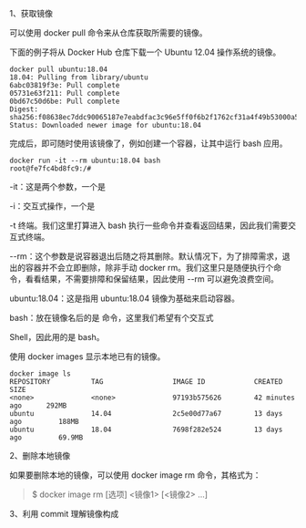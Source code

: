 1、获取镜像

可以使用 docker pull 命令来从仓库获取所需要的镜像。

下面的例子将从 Docker Hub 仓库下载一个 Ubuntu 12.04 操作系统的镜像。
```
docker pull ubuntu:18.04
18.04: Pulling from library/ubuntu
6abc03819f3e: Pull complete 
05731e63f211: Pull complete 
0bd67c50d6be: Pull complete 
Digest: sha256:f08638ec7ddc90065187e7eabdfac3c96e5ff0f6b2f1762cf31a4f49b53000a5
Status: Downloaded newer image for ubuntu:18.04
```
完成后，即可随时使用该镜像了，例如创建一个容器，让其中运行 bash 应用。
```
docker run -it --rm ubuntu:18.04 bash
root@fe7fc4bd8fc9:/#
```
-it：这是两个参数，一个是 

-i：交互式操作，一个是 

-t 终端。我们这里打算进入 bash 执行一些命令并查看返回结果，因此我们需要交互式终端。

--rm：这个参数是说容器退出后随之将其删除。默认情况下，为了排障需求，退出的容器并不会立即删除，除非手动 docker rm。我们这里只是随便执行个命令，看看结果，不需要排障和保留结果，因此使用 --rm 可以避免浪费空间。

ubuntu:18.04：这是指用 ubuntu:18.04 镜像为基础来启动容器。

bash：放在镜像名后的是 命令，这里我们希望有个交互式 

Shell，因此用的是 bash。

使用 docker images 显示本地已有的镜像。
```
docker image ls
REPOSITORY          TAG                 IMAGE ID            CREATED             SIZE
<none>              <none>              97193b575626        42 minutes ago      292MB
ubuntu              14.04               2c5e00d77a67        13 days ago         188MB
ubuntu              18.04               7698f282e524        13 days ago         69.9MB
```
2、删除本地镜像

如果要删除本地的镜像，可以使用 docker image rm 命令，其格式为：
> $ docker image rm [选项] <镜像1> [<镜像2> ...]

3、利用 commit 理解镜像构成
